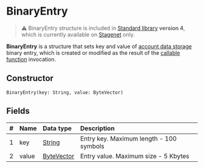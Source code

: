 # BinaryEntry

> :warning: BinaryEntry structure is included in [Standard library](/en/ride/script/standard-library) **version 4**, which is currently available on [Stagenet](/en/blockchain/blockchain-network/stage-network) only.

**BinaryEntry** is a structure that sets key and value of [account data storage](/en/blockchain/account/account-data-storage) binary entry, which is created or modified as the result of the [callable function](/en/ride/functions/callable-function) invocation.

## Constructor

```ride
BinaryEntry(key: String, value: ByteVector)
```

## Fields

|   #   | Name | Data type | Description |
| :--- | :--- | :--- | :--- |
| 1 | key | [String](/en/ride/data-types/string) | Entry key. Maximum length - 100 symbols |
| 2 | value| [ByteVector](/en/ride/data-types/byte-vector) | Entry value. Maximum size - 5 Kbytes |
